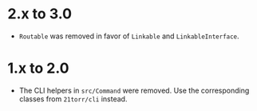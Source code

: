 2.x to 3.0
==========

* `Routable` was removed in favor of `Linkable` and `LinkableInterface`.


1.x to 2.0
==========

*   The CLI helpers in `src/Command` were removed. Use the corresponding classes from `21torr/cli` instead.
